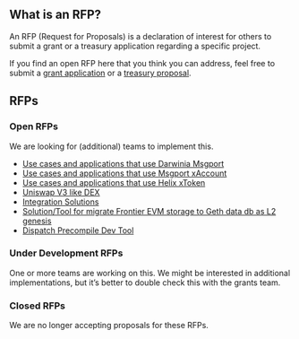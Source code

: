 ## What is an RFP?

An RFP (Request for Proposals) is a declaration of interest for others to submit a grant or a treasury application regarding a specific project.

If you find an open RFP here that you think you can address, feel free to submit a [grant application](../grant/README.md) or a [treasury proposal](../darwinia_treasury_proposal_template.md).

## RFPs

### Open RFPs

We are looking for (additional) teams to implement this.

- [Use cases and applications that use Darwinia Msgport](https://docs.darwinia.network/msgport-fa89f501ea1747e285b6169697e2ff77)
- [Use cases and applications that use Msgport xAccount]()
- [Use cases and applications that use Helix xToken](https://docs.helixbridge.app/helixbridge/mapping_token)
- [Uniswap V3 like DEX](https://support.uniswap.org/hc/en-us/articles/14569783029645-Uniswap-v3-Licensing)
- [Integration Solutions](https://github.com/orgs/dcdao/discussions/categories/integration)
- [Solution/Tool for migrate Frontier EVM storage to Geth data db as L2 genesis](https://github.com/darwinia-network/collaboration/issues/53)
- [Dispatch Precompile Dev Tool](https://github.com/darwinia-network/collaboration/issues/55)

### Under Development RFPs

One or more teams are working on this. We might be interested in additional implementations, but it’s better to double check this with the grants team.

### Closed RFPs

We are no longer accepting proposals for these RFPs.
